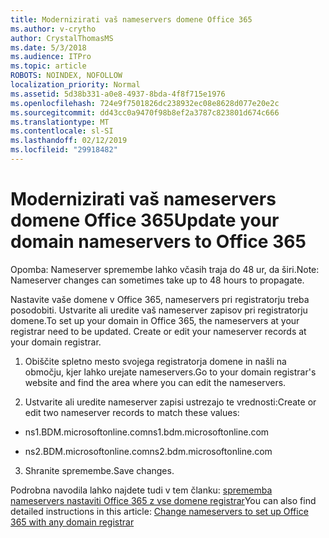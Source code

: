 ```yaml
---
title: Modernizirati vaš nameservers domene Office 365
ms.author: v-crytho
author: CrystalThomasMS
ms.date: 5/3/2018
ms.audience: ITPro
ms.topic: article
ROBOTS: NOINDEX, NOFOLLOW
localization_priority: Normal
ms.assetid: 5d38b331-a0e8-4937-8bda-4f8f715e1976
ms.openlocfilehash: 724e9f7501826dc238932ec08e8628d077e20e2c
ms.sourcegitcommit: dd43cc0a9470f98b8ef2a3787c823801d674c666
ms.translationtype: MT
ms.contentlocale: sl-SI
ms.lasthandoff: 02/12/2019
ms.locfileid: "29918482"
---
```

# <a name="update-your-domain-nameservers-to-office-365"></a><span data-ttu-id="6228a-102">Modernizirati vaš nameservers domene Office 365</span><span class="sxs-lookup"><span data-stu-id="6228a-102">Update your domain nameservers to Office 365</span></span>

<span data-ttu-id="6228a-103">Opomba: Nameserver spremembe lahko včasih traja do 48 ur, da širi.</span><span class="sxs-lookup"><span data-stu-id="6228a-103">Note: Nameserver changes can sometimes take up to 48 hours to propagate.</span></span>
  
<span data-ttu-id="6228a-p101">Nastavite vaše domene v Office 365, nameservers pri registratorju treba posodobiti. Ustvarite ali uredite vaš nameserver zapisov pri registratorju domene.</span><span class="sxs-lookup"><span data-stu-id="6228a-p101">To set up your domain in Office 365, the nameservers at your registrar need to be updated. Create or edit your nameserver records at your domain registrar.</span></span>
  
1. <span data-ttu-id="6228a-106">Obiščite spletno mesto svojega registratorja domene in našli na območju, kjer lahko urejate nameservers.</span><span class="sxs-lookup"><span data-stu-id="6228a-106">Go to your domain registrar's website and find the area where you can edit the nameservers.</span></span>
    
2. <span data-ttu-id="6228a-107">Ustvarite ali uredite nameserver zapisi ustrezajo te vrednosti:</span><span class="sxs-lookup"><span data-stu-id="6228a-107">Create or edit two nameserver records to match these values:</span></span>
    
  - <span data-ttu-id="6228a-108">ns1.BDM.microsoftonline.com</span><span class="sxs-lookup"><span data-stu-id="6228a-108">ns1.bdm.microsoftonline.com</span></span>
    
  - <span data-ttu-id="6228a-109">ns2.BDM.microsoftonline.com</span><span class="sxs-lookup"><span data-stu-id="6228a-109">ns2.bdm.microsoftonline.com</span></span>
    
3. <span data-ttu-id="6228a-110">Shranite spremembe.</span><span class="sxs-lookup"><span data-stu-id="6228a-110">Save changes.</span></span>
    
<span data-ttu-id="6228a-111">Podrobna navodila lahko najdete tudi v tem članku: [sprememba nameservers nastaviti Office 365 z vse domene registrar](https://support.office.com/article/Change-nameservers-at-any-domain-registrar-to-set-up-Office-365-a8b487a9-2a45-4581-9dc4-5d28a47010a2.aspx)</span><span class="sxs-lookup"><span data-stu-id="6228a-111">You can also find detailed instructions in this article: [Change nameservers to set up Office 365 with any domain registrar](https://support.office.com/article/Change-nameservers-at-any-domain-registrar-to-set-up-Office-365-a8b487a9-2a45-4581-9dc4-5d28a47010a2.aspx)</span></span>
  

